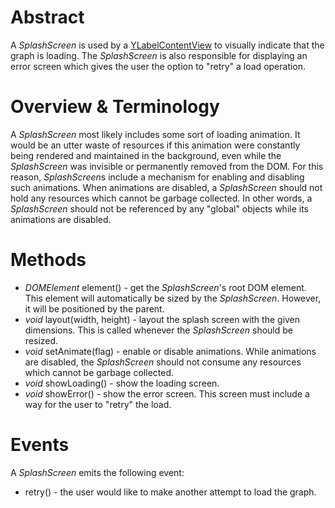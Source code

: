 # Abstract

A *SplashScreen* is used by a [YLabelContentView](Y_LABEL_CONTENT_VIEW.md) to visually indicate that the graph is loading. The *SplashScreen* is also responsible for displaying an error screen which gives the user the option to "retry" a load operation.

# Overview & Terminology

A *SplashScreen* most likely includes some sort of loading animation. It would be an utter waste of resources if this animation were constantly being rendered and maintained in the background, even while the *SplashScreen* was invisible or permanently removed from the DOM. For this reason, *SplashScreen*s include a mechanism for enabling and disabling such animations. When animations are disabled, a *SplashScreen* should not hold any resources which cannot be garbage collected. In other words, a *SplashScreen* should not be referenced by any "global" objects while its animations are disabled.

# Methods

 * *DOMElement* element() - get the *SplashScreen*'s root DOM element. This element will automatically be sized by the *SplashScreen*. However, it will be positioned by the parent.
 * *void* layout(width, height) - layout the splash screen with the given dimensions. This is called whenever the *SplashScreen* should be resized.
 * *void* setAnimate(flag) - enable or disable animations. While animations are disabled, the *SplashScreen* should not consume any resources which cannot be garbage collected.
 * *void* showLoading() - show the loading screen.
 * *void* showError() - show the error screen. This screen must include a way for the user to "retry" the load.

# Events

A *SplashScreen* emits the following event:

 * retry() - the user would like to make another attempt to load the graph.
